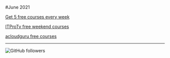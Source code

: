 #June 2021

[Get 5 free courses every week](https://learn.pluralsight.com/resource/free-course/free-weekly-course)

[ITProTv free weekend courses](https://twitter.com/ITProTV/status/1403698610596990976)

[acloudguru free courses](https://acloudguru.com/blog/news/whats-free-at-acg-june-2021)



--------------------------------------------------------------------------------------
<img alt="GitHub followers" src="https://img.shields.io/github/followers/josepraveen?style=social">

